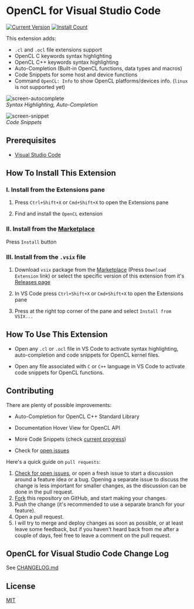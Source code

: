 # OpenCL for Visual Studio Code

[![Current Version](https://vsmarketplacebadge.apphb.com/version-short/galarius.vscode-opencl.svg)](https://marketplace.visualstudio.com/items?itemName=galarius.vscode-opencl)
[![Install Count](https://vsmarketplacebadge.apphb.com/installs/galarius.vscode-opencl.svg)](https://marketplace.visualstudio.com/items?itemName=galarius.vscode-opencl)

This extension adds:

* `.cl` and `.ocl` file extensions support
* OpenCL C keywords syntax highlighting
* OpenCL C++ keywords syntax highlighting
* Auto-Completion (Built-in OpenCL functions, data types and macros)
* Code Snippets for some host and device functions
* Command `OpenCL: Info` to show OpenCL platforms/devices info. (`linux` is not supported yet)

![screen-autocomplete](https://raw.githubusercontent.com/Galarius/vscode-opencl/master/images/vscode-opencl-autocomplete.gif)  
*Syntax Highlighting, Auto-Completion*

![screen-snippet](https://raw.githubusercontent.com/Galarius/vscode-opencl/master/images/vscode-opencl-snippet.gif)  
*Code Snippets*

## Prerequisites

* [Visual Studio Code](https://code.visualstudio.com)

## How To Install This Extension

### **I.** Install from the Extensions pane

1. Press `Ctrl+Shift+X` or `Cmd+Shift+X` to open the Extensions pane

2. Find and install the `OpenCL` extension

### **II.** Install from the [Marketplace](https://marketplace.visualstudio.com/items?itemName=galarius.vscode-opencl)

Press `Install` button

### **III.** Install from the `.vsix` file

1. Download `vsix` package from the [Marketplace](https://marketplace.visualstudio.com/items?itemName=galarius.vscode-opencl) (Press `Download Extension` link) or select the specific version of this extension from it's [Releases page](https://github.com/Galarius/vscode-opencl/releases)

2. In VS Code press `Ctrl+Shift+X` or `Cmd+Shift+X` to open the Extensions pane

3. Press at the right top corner of the pane and select `Install from VSIX...`

## How To Use This Extension

* Open any `.cl` or `.ocl` file in VS Code to activate syntax highlighting, auto-completion and code snippets for OpenCL kernel files.

* Open any file associated with `C` or `C++` language in VS Code to activate code snippets for OpenCL functions.

## Contributing

There are plenty of possible improvements:

* Auto-Completion for OpenCL C++ Standard Library

* Documentation Hover View for OpenCL API

* More Code Snippets (check [current progress](https://raw.githubusercontent.com/Galarius/vscode-opencl/master/snippets/code.snippets.progress.md))

* Check for [open issues](https://github.com/Galarius/vscode-opencl/issues)

Here's a quick guide on `pull requests`:

1. [Check for open issues](https://github.com/galarius/vscode-opencl/issues), or
   open a fresh issue to start a discussion around a feature idea or a bug.
   Opening a separate issue to discuss the change is less important for smaller
   changes, as the discussion can be done in the pull request.
2. [Fork](https://github.com/galarius/vscode-opencl.git) this repository on GitHub, and start making your changes.
3. Push the change (it's recommended to use a separate branch for your feature).
4. Open a pull request.
5. I will try to merge and deploy changes as soon as possible, or at least leave
   some feedback, but if you haven't heard back from me after a couple of days,
   feel free to leave a comment on the pull request.

## OpenCL for Visual Studio Code Change Log

See [CHANGELOG.md](https://marketplace.visualstudio.com/items/galarius.vscode-opencl/changelog)

## License

[MIT](https://raw.githubusercontent.com/Galarius/vscode-opencl/master/LICENSE.txt)